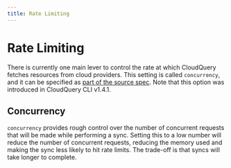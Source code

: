 ```yaml
---
title: Rate Limiting
---
```


# Rate Limiting

There is currently one main lever to control the rate at which CloudQuery fetches resources from cloud providers. This setting is called `concurrency`, and it can be specified as [part of the source spec](/docs/reference/source-spec). Note that this option was introduced in CloudQuery CLI v1.4.1.

## Concurrency

`concurrency` provides rough control over the number of concurrent requests that will be made while performing a sync. Setting this to a low number will reduce the number of concurrent requests, reducing the memory used and making the sync less likely to hit rate limits. The trade-off is that syncs will take longer to complete.
